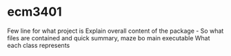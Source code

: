 # ecm3401
Few line for what project is 
Explain overall content of the package - So what files are contained and quick summary, maze bo main executable
What each class represents